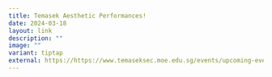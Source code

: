 ```yaml
---
title: Temasek Aesthetic Performances!
date: 2024-03-18
layout: link
description: ""
image: ""
variant: tiptap
external: https://https://www.temaseksec.moe.edu.sg/events/upcoming-events/concerts-tapdat-tapbac/
---
```


